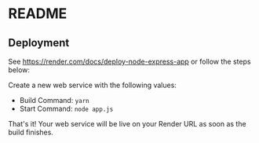 # README

## Deployment

See https://render.com/docs/deploy-node-express-app or follow the steps below:

Create a new web service with the following values:
  * Build Command: `yarn`
  * Start Command: `node app.js`


That's it! Your web service will be live on your Render URL as soon as the build finishes.
